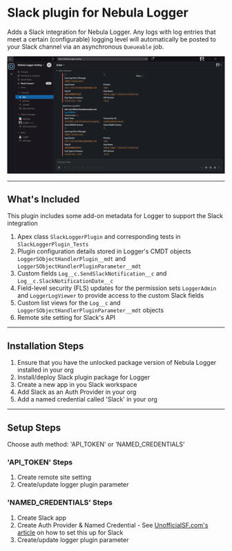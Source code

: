 # Slack plugin for Nebula Logger

Adds a Slack integration for Nebula Logger. Any logs with log entries that meet a certain (configurable) logging level will automatically be posted to your Slack channel via an asynchronous `Queueable` job.

![Slack plugin: notification](./../../content/slack-plugin-notification.png)

---

## What's Included

This plugin includes some add-on metadata for Logger to support the Slack integration

1. Apex class `SlackLoggerPlugin` and corresponding tests in `SlackLoggerPlugin_Tests`
2. Plugin configuration details stored in Logger's CMDT objects `LoggerSObjectHandlerPlugin__mdt` and `LoggerSObjectHandlerPluginParameter__mdt`
3. Custom fields `Log__c.SendSlackNotification__c` and `Log__c.SlackNotificationDate__c`
4. Field-level security (FLS) updates for the permission sets `LoggerAdmin` and `LoggerLogViewer` to provide access to the custom Slack fields
5. Custom list views for the `Log__c` and `LoggerSObjectHandlerPluginParameter__mdt` objects
6. Remote site setting for Slack's API

---

## Installation Steps

1. Ensure that you have the unlocked package version of Nebula Logger installed in your org
2. Install/deploy Slack plugin package for Logger
3. Create a new app in you Slack workspace
4. Add Slack as an Auth Provider in your org
5. Add a named credential called 'Slack' in your org

---

## Setup Steps

Choose auth method: 'API_TOKEN' or 'NAMED_CREDENTIALS'

### 'API_TOKEN' Steps

1. Create remote site setting
2. Create/update logger plugin parameter

### 'NAMED_CREDENTIALS' Steps

1. Create Slack app
2. Create Auth Provider & Named Credential - See [UnofficialSF.com's article](https://unofficialsf.com/authorizing-salesforce-access-to-slack/) on how to set this up for Slack
3. Create/update logger plugin parameter
